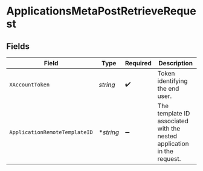 # ApplicationsMetaPostRetrieveRequest


## Fields

| Field                                                                  | Type                                                                   | Required                                                               | Description                                                            |
| ---------------------------------------------------------------------- | ---------------------------------------------------------------------- | ---------------------------------------------------------------------- | ---------------------------------------------------------------------- |
| `XAccountToken`                                                        | *string*                                                               | :heavy_check_mark:                                                     | Token identifying the end user.                                        |
| `ApplicationRemoteTemplateID`                                          | **string*                                                              | :heavy_minus_sign:                                                     | The template ID associated with the nested application in the request. |